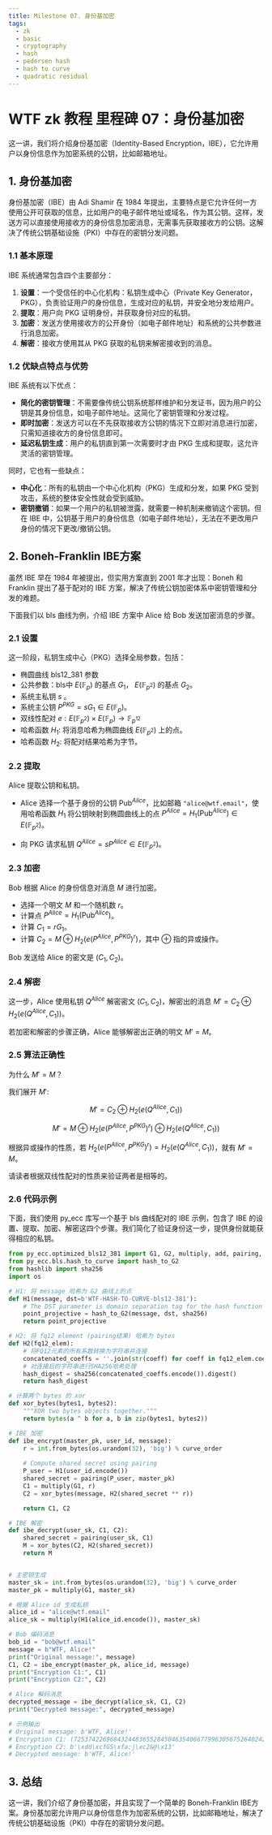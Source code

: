 ```yaml
---
title: Milestone 07. 身份基加密
tags:
  - zk
  - basic
  - cryptography
  - hash
  - pedersen hash
  - hash to curve
  - quadratic residual
---
```


# WTF zk 教程 里程碑 07：身份基加密

这一讲，我们将介绍身份基加密（Identity-Based Encryption，IBE），它允许用户以身份信息作为加密系统的公钥，比如邮箱地址。

## 1. 身份基加密

身份基加密（IBE）由 Adi Shamir 在 1984 年提出，主要特点是它允许任何一方使用公开可获取的信息，比如用户的电子邮件地址或域名，作为其公钥。这样，发送方可以直接使用接收方的身份信息加密消息，无需事先获取接收方的公钥。这解决了传统公钥基础设施（PKI）中存在的密钥分发问题。

### 1.1 基本原理

IBE 系统通常包含四个主要部分：

1. **设置**：一个受信任的中心化机构：私钥生成中心（Private Key Generator，PKG），负责验证用户的身份信息，生成对应的私钥，并安全地分发给用户。
2. **提取**：用户向 PKG 证明身份，并获取身份对应的私钥。
3. **加密**：发送方使用接收方的公开身份（如电子邮件地址）和系统的公共参数进行消息加密。
4. **解密**：接收方使用其从 PKG 获取的私钥来解密接收到的消息。

### 1.2 优缺点特点与优势

IBE 系统有以下优点：

- **简化的密钥管理**：不需要像传统公钥系统那样维护和分发证书，因为用户的公钥是其身份信息，如电子邮件地址。这简化了密钥管理和分发过程。
- **即时加密**：发送方可以在不先获取接收方公钥的情况下立即对消息进行加密，只需知道接收方的身份信息即可。
- **延迟私钥生成**：用户的私钥直到第一次需要时才由 PKG 生成和提取，这允许灵活的密钥管理。

同时，它也有一些缺点：

- **中心化**：所有的私钥由一个中心化机构（PKG）生成和分发，如果 PKG 受到攻击，系统的整体安全性就会受到威胁。
- **密钥撤销**：如果一个用户的私钥被泄露，就需要一种机制来撤销这个密钥。但在 IBE 中，公钥基于用户的身份信息（如电子邮件地址），无法在不更改用户身份的情况下更改/撤销公钥。

## 2. Boneh-Franklin IBE方案

虽然 IBE 早在 1984 年被提出，但实用方案直到 2001 年才出现：Boneh 和 Franklin 提出了基于配对的 IBE 方案，解决了传统公钥加密体系中密钥管理和分发的难题。

下面我们以 bls 曲线为例，介绍 IBE 方案中 Alice 给 Bob 发送加密消息的步骤。

### 2.1 设置

这一阶段，私钥生成中心（PKG）选择全局参数，包括：

- 椭圆曲线 bls12_381 参数
- 公共参数：bls中 $E(\mathbb{F}_p)$ 的基点 $G_1$， $E(\mathbb{F}_{p^2})$ 的基点 $G_2$。
- 系统主私钥 $s$ 。
- 系统主公钥 $P^{PKG} = sG_1 \in E(\mathbb{F}_p)$。 
- 双线性配对 $e: E(\mathbb{F}_{p^2}) \times E(\mathbb{F}_p) \to \mathbb{F}_{p^{12}}$
- 哈希函数 $H_1$: 将消息哈希为椭圆曲线 $E(\mathbb{F}_{p^2})$ 上的点。
- 哈希函数 $H_2$: 将配对结果哈希为字节。

### 2.2 提取

Alice 提取公钥和私钥。

- Alice 选择一个基于身份的公钥 $\text{Pub}^{Alice}$，比如邮箱 `"alice@wtf.email"`，使用哈希函数 $H_1$ 将公钥映射到椭圆曲线上的点 $P^{Alice} = H_1(\text{Pub}^{Alice}) \in E(\mathbb{F}_{p^2})$。

- 向 PKG 请求私钥 $Q^{Alice} = s P^{Alice} \in E(\mathbb{F}_{p^2})$。

### 2.3 加密

Bob 根据 Alice 的身份信息对消息 $M$ 进行加密。

- 选择一个明文 $M$ 和一个随机数 $r$。
- 计算点 $P^{Alice} = H_1(\text{Pub}^{Alice})$。
- 计算 $C_1 = rG_1$。
- 计算 $C_2 = M \oplus H_2(e(P^{Alice}, P^{PKG})^r)$，其中 $\oplus$ 指的异或操作。

Bob 发送给 Alice 的密文是 $(C_1, C_2)$。

### 2.4 解密

这一步，Alice 使用私钥 $Q^{Alice}$ 解密密文 $(C_1, C_2)$，解密出的消息 $M' = C_2 \oplus H_2(e(Q^{Alice}, C_1))$。

若加密和解密的步骤正确，Alice 能够解密出正确的明文 $M' = M$。

### 2.5 算法正确性

为什么 $M' = M$？

我们展开 $M'$:

$$
M' = C_2 \oplus H_2(e(Q^{Alice}, C_1))
$$

$$
M' =M \oplus H_2(e(P^{Alice}, P^{PKG})^r) \oplus H_2(e(Q^{Alice}, C_1))
$$

根据异或操作的性质，若 $H_2(e(P^{Alice}, P^{PKG})^r) =  H_2(e(Q^{Alice}, C_1))$，就有 $M' = M$。

请读者根据双线性配对的性质来验证两者是相等的。

### 2.6 代码示例

下面，我们使用 py_ecc 库写一个基于 bls 曲线配对的 IBE 示例，包含了 IBE 的设置、提取、加密、解密这四个步骤。我们简化了验证身份这一步，提供身份就能获得相应的私钥。

```python
from py_ecc.optimized_bls12_381 import G1, G2, multiply, add, pairing, curve_order, FQ2, FQ12
from py_ecc.bls.hash_to_curve import hash_to_G2
from hashlib import sha256
import os

# H1: 将 message 哈希为 G2 曲线上的点
def H1(message, dst=b'WTF-HASH-TO-CURVE-bls12-381'):
    # The DST parameter is domain separation tag for the hash function
    point_projective = hash_to_G2(message, dst, sha256)
    return point_projective

# H2: 将 fq12 element (pairing结果) 哈希为 bytes
def H2(fq12_elem):
    # 将FQ12元素的所有系数转换为字符串并连接
    concatenated_coeffs = ''.join(str(coeff) for coeff in fq12_elem.coeffs)
    # 对连接后的字符串进行SHA256哈希处理
    hash_digest = sha256(concatenated_coeffs.encode()).digest()
    return hash_digest

# 计算两个 bytes 的 xor
def xor_bytes(bytes1, bytes2):
    """XOR two bytes objects together."""
    return bytes(a ^ b for a, b in zip(bytes1, bytes2))

# IBE 加密
def ibe_encrypt(master_pk, user_id, message):
    r = int.from_bytes(os.urandom(32), 'big') % curve_order
    
    # Compute shared secret using pairing
    P_user = H1(user_id.encode())
    shared_secret = pairing(P_user, master_pk)
    C1 = multiply(G1, r)
    C2 = xor_bytes(message, H2(shared_secret ** r))

    return C1, C2

# IBE 解密
def ibe_decrypt(user_sk, C1, C2):
    shared_secret = pairing(user_sk, C1)
    M = xor_bytes(C2, H2(shared_secret))
    return M


# 主密钥生成
master_sk = int.from_bytes(os.urandom(32), 'big') % curve_order
master_pk = multiply(G1, master_sk)

# 根据 Alice id 生成私钥
alice_id = "alice@wtf.email"
alice_sk = multiply(H1(alice_id.encode()), master_sk)

# Bob 编码消息
bob_id = "bob@wtf.email"
message = b"WTF, Alice!"
print("Original message:", message)
C1, C2 = ibe_encrypt(master_pk, alice_id, message)
print("Encryption C1:", C1)
print("Encryption C2:", C2)

# Alice 解码消息
decrypted_message = ibe_decrypt(alice_sk, C1, C2)
print("Decrypted message:", decrypted_message)

# 示例输出
# Original message: b'WTF, Alice!'
# Encryption C1: (725374226968432448365528450463540667799630567526402423184017492362194410232185198007920253993995187216521721662343, 2220163884092685170597202150534200353558680069175326450716109816259628864987790756986054551188110826100753535572404, 578944078995539478898067346383698208062908690132418954413632161636084423626880593706141384237810614307828491209731)
# Encryption C2: b'\xdd\xcfGS\xfa:j\xc2&@\x13'
# Decrypted message: b'WTF, Alice!'
```

## 3. 总结

这一讲，我们介绍了身份基加密，并且实现了一个简单的 Boneh-Franklin IBE方案。身份基加密允许用户以身份信息作为加密系统的公钥，比如邮箱地址，解决了传统公钥基础设施（PKI）中存在的密钥分发问题。
